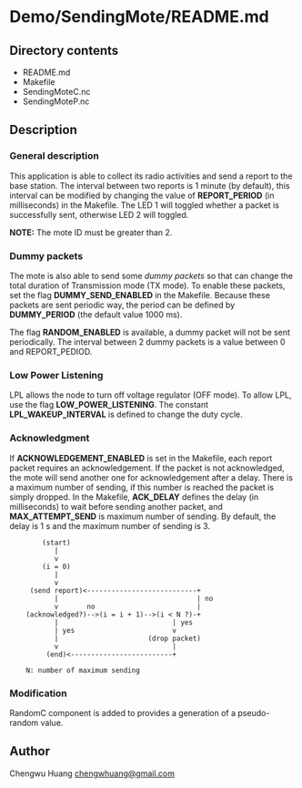 
Demo/SendingMote/README.md
================================================================================

Directory contents
--------------------------------------------------------------------------------
* README.md
* Makefile
* SendingMoteC.nc
* SendingMoteP.nc

Description
--------------------------------------------------------------------------------
### General description
This application is able to collect its radio activities and send a report to
the base station. The interval between two reports is 1 minute (by default),
this interval can be modified by changing the value of **REPORT_PERIOD** (in
milliseconds) in the Makefile.
The LED 1 will toggled whether a packet is successfully sent, otherwise LED 2
will toggled.

**NOTE:** The mote ID must be greater than 2.

### Dummy packets
The mote is also able to send some *dummy packets* so that can change the total
duration of Transmission mode (TX mode). To enable these packets, set the flag
**DUMMY_SEND_ENABLED** in the Makefile. Because these packets are sent periodic
way, the period can be defined by **DUMMY_PERIOD** (the default value 1000 ms).

The flag **RANDOM_ENABLED** is available, a dummy packet will not be sent
periodically. The interval between 2 dummy packets is a value between 0 and
REPORT_PEDIOD.

### Low Power Listening
LPL allows the node to turn off voltage regulator (OFF mode). To allow LPL, use
the flag **LOW_POWER_LISTENING**. The constant **LPL_WAKEUP_INTERVAL** is
defined to change the duty cycle.

### Acknowledgment
If **ACKNOWLEDGEMENT_ENABLED** is set in the Makefile, each report packet
requires an acknowledgement. If the packet is not acknowledged, the mote will
send another one for acknowledgement after a delay. There is a maximum number of
sending, if this number is reached the packet is simply dropped.
In the Makefile, **ACK_DELAY** defines the delay (in milliseconds) to wait 
before sending another packet, and **MAX_ATTEMPT_SEND** is maximum number of
sending. By default, the delay is 1 s and the maximum number of sending is 3.

            (start)
               |
               v
            (i = 0)
               |
               v
         (send report)<---------------------------+
               |                                  | no
               v       no                         |
        (acknowledged?)-->(i = i + 1)-->(i < N ?)-+
               |                            | yes
               | yes                        v
               |                      (drop packet)
               v                            |
             (end)<-------------------------+

        N: number of maximum sending

### Modification
RandomC component is added to provides a generation of a pseudo-random value.

Author
--------------------------------------------------------------------------------
Chengwu Huang <chengwhuang@gmail.com>

